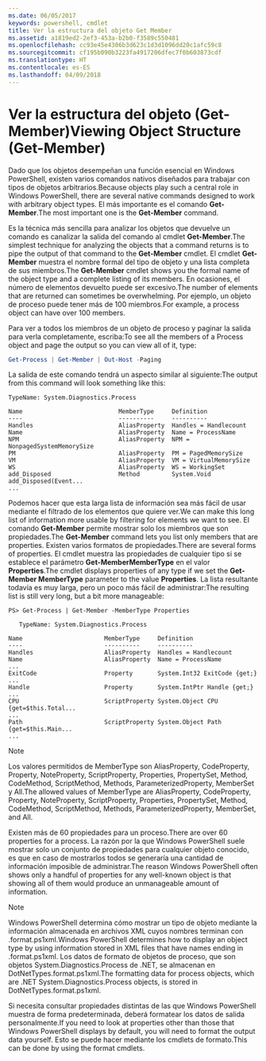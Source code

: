 ```yaml
---
ms.date: 06/05/2017
keywords: powershell, cmdlet
title: Ver la estructura del objeto Get Member
ms.assetid: a1819ed2-2ef3-453a-b2b0-f3589c550481
ms.openlocfilehash: cc93e45e4306b3d623c1d3d1096dd20c1afc59c8
ms.sourcegitcommit: cf195b090b3223fa4917206dfec7f0b603873cdf
ms.translationtype: HT
ms.contentlocale: es-ES
ms.lasthandoff: 04/09/2018
---
```

# <a name="viewing-object-structure-get-member"></a><span data-ttu-id="8fd8f-103">Ver la estructura del objeto (Get-Member)</span><span class="sxs-lookup"><span data-stu-id="8fd8f-103">Viewing Object Structure (Get-Member)</span></span>

<span data-ttu-id="8fd8f-104">Dado que los objetos desempeñan una función esencial en Windows PowerShell, existen varios comandos nativos diseñados para trabajar con tipos de objetos arbitrarios.</span><span class="sxs-lookup"><span data-stu-id="8fd8f-104">Because objects play such a central role in Windows PowerShell, there are several native commands designed to work with arbitrary object types.</span></span> <span data-ttu-id="8fd8f-105">El más importante es el comando **Get-Member**.</span><span class="sxs-lookup"><span data-stu-id="8fd8f-105">The most important one is the **Get-Member** command.</span></span>

<span data-ttu-id="8fd8f-106">Es la técnica más sencilla para analizar los objetos que devuelve un comando es canalizar la salida del comando al cmdlet **Get-Member**.</span><span class="sxs-lookup"><span data-stu-id="8fd8f-106">The simplest technique for analyzing the objects that a command returns is to pipe the output of that command to the **Get-Member** cmdlet.</span></span> <span data-ttu-id="8fd8f-107">El cmdlet **Get-Member** muestra el nombre formal del tipo de objeto y una lista completa de sus miembros.</span><span class="sxs-lookup"><span data-stu-id="8fd8f-107">The **Get-Member** cmdlet shows you the formal name of the object type and a complete listing of its members.</span></span> <span data-ttu-id="8fd8f-108">En ocasiones, el número de elementos devuelto puede ser excesivo.</span><span class="sxs-lookup"><span data-stu-id="8fd8f-108">The number of elements that are returned can sometimes be overwhelming.</span></span> <span data-ttu-id="8fd8f-109">Por ejemplo, un objeto de proceso puede tener más de 100 miembros.</span><span class="sxs-lookup"><span data-stu-id="8fd8f-109">For example, a process object can have over 100 members.</span></span>

<span data-ttu-id="8fd8f-110">Para ver a todos los miembros de un objeto de proceso y paginar la salida para verla completamente, escriba:</span><span class="sxs-lookup"><span data-stu-id="8fd8f-110">To see all the members of a Process object and page the output so you can view all of it, type:</span></span>

```powershell
Get-Process | Get-Member | Out-Host -Paging
```

<span data-ttu-id="8fd8f-111">La salida de este comando tendrá un aspecto similar al siguiente:</span><span class="sxs-lookup"><span data-stu-id="8fd8f-111">The output from this command will look something like this:</span></span>

```output
TypeName: System.Diagnostics.Process

Name                           MemberType     Definition
----                           ----------     ----------
Handles                        AliasProperty  Handles = Handlecount
Name                           AliasProperty  Name = ProcessName
NPM                            AliasProperty  NPM = NonpagedSystemMemorySize
PM                             AliasProperty  PM = PagedMemorySize
VM                             AliasProperty  VM = VirtualMemorySize
WS                             AliasProperty  WS = WorkingSet
add_Disposed                   Method         System.Void add_Disposed(Event...
...
```

<span data-ttu-id="8fd8f-112">Podemos hacer que esta larga lista de información sea más fácil de usar mediante el filtrado de los elementos que quiere ver.</span><span class="sxs-lookup"><span data-stu-id="8fd8f-112">We can make this long list of information more usable by filtering for elements we want to see.</span></span> <span data-ttu-id="8fd8f-113">El comando **Get-Member** permite mostrar solo los miembros que son propiedades.</span><span class="sxs-lookup"><span data-stu-id="8fd8f-113">The **Get-Member** command lets you list only members that are properties.</span></span> <span data-ttu-id="8fd8f-114">Existen varios formatos de propiedades.</span><span class="sxs-lookup"><span data-stu-id="8fd8f-114">There are several forms of properties.</span></span> <span data-ttu-id="8fd8f-115">El cmdlet muestra las propiedades de cualquier tipo si se establece el parámetro **Get-MemberMemberType** en el valor **Properties**.</span><span class="sxs-lookup"><span data-stu-id="8fd8f-115">The cmdlet displays properties of any type if we set the **Get-Member MemberType** parameter to the value **Properties**.</span></span> <span data-ttu-id="8fd8f-116">La lista resultante todavía es muy larga, pero un poco más fácil de administrar:</span><span class="sxs-lookup"><span data-stu-id="8fd8f-116">The resulting list is still very long, but a bit more manageable:</span></span>

```
PS> Get-Process | Get-Member -MemberType Properties

   TypeName: System.Diagnostics.Process

Name                       MemberType     Definition
----                       ----------     ----------
Handles                    AliasProperty  Handles = Handlecount
Name                       AliasProperty  Name = ProcessName
...
ExitCode                   Property       System.Int32 ExitCode {get;}
...
Handle                     Property       System.IntPtr Handle {get;}
...
CPU                        ScriptProperty System.Object CPU {get=$this.Total...
...
Path                       ScriptProperty System.Object Path {get=$this.Main...
...
```

> [!NOTE]
> <span data-ttu-id="8fd8f-117">Los valores permitidos de MemberType son AliasProperty, CodeProperty, Property, NoteProperty, ScriptProperty, Properties, PropertySet, Method, CodeMethod, ScriptMethod, Methods, ParameterizedProperty, MemberSet y All.</span><span class="sxs-lookup"><span data-stu-id="8fd8f-117">The allowed values of MemberType are AliasProperty, CodeProperty, Property, NoteProperty, ScriptProperty, Properties, PropertySet, Method, CodeMethod, ScriptMethod, Methods, ParameterizedProperty, MemberSet, and All.</span></span>

<span data-ttu-id="8fd8f-118">Existen más de 60 propiedades para un proceso.</span><span class="sxs-lookup"><span data-stu-id="8fd8f-118">There are over 60 properties for a process.</span></span> <span data-ttu-id="8fd8f-119">La razón por la que Windows PowerShell suele mostrar solo un conjunto de propiedades para cualquier objeto conocido, es que en caso de mostrarlos todos se generaría una cantidad de información imposible de administrar.</span><span class="sxs-lookup"><span data-stu-id="8fd8f-119">The reason Windows PowerShell often shows only a handful of properties for any well-known object is that showing all of them would produce an unmanageable amount of information.</span></span>

> [!NOTE]
> <span data-ttu-id="8fd8f-120">Windows PowerShell determina cómo mostrar un tipo de objeto mediante la información almacenada en archivos XML cuyos nombres terminan con .format.ps1xml.</span><span class="sxs-lookup"><span data-stu-id="8fd8f-120">Windows PowerShell determines how to display an object type by using information stored in XML files that have names ending in .format.ps1xml.</span></span> <span data-ttu-id="8fd8f-121">Los datos de formato de objetos de proceso, que son objetos System.Diagnostics.Process de .NET, se almacenan en DotNetTypes.format.ps1xml.</span><span class="sxs-lookup"><span data-stu-id="8fd8f-121">The formatting data for process objects, which are .NET System.Diagnostics.Process objects, is stored in DotNetTypes.format.ps1xml.</span></span>

<span data-ttu-id="8fd8f-122">Si necesita consultar propiedades distintas de las que Windows PowerShell muestra de forma predeterminada, deberá formatear los datos de salida personalmente.</span><span class="sxs-lookup"><span data-stu-id="8fd8f-122">If you need to look at properties other than those that Windows PowerShell displays by default, you will need to format the output data yourself.</span></span> <span data-ttu-id="8fd8f-123">Esto se puede hacer mediante los cmdlets de formato.</span><span class="sxs-lookup"><span data-stu-id="8fd8f-123">This can be done by using the format cmdlets.</span></span>